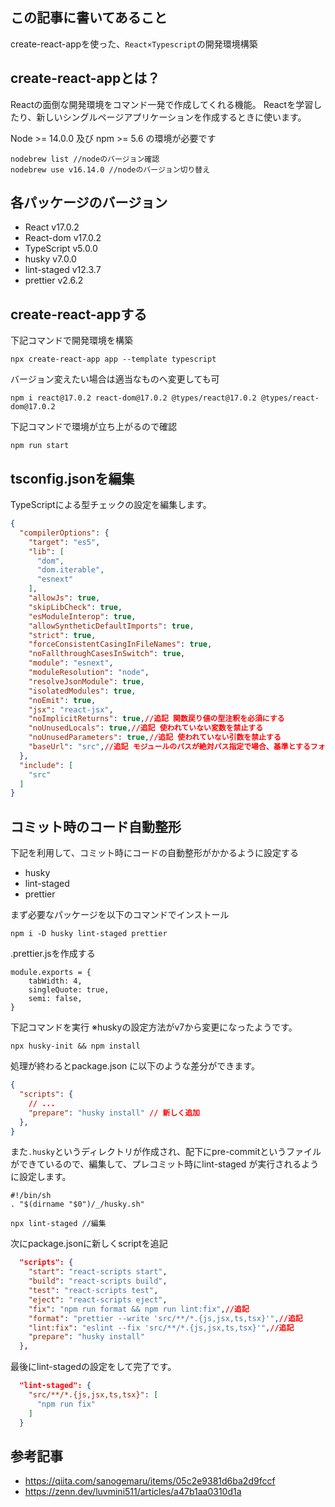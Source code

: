 ## この記事に書いてあること
create-react-appを使った、`React×Typescript`の開発環境構築

## create-react-appとは？
Reactの面倒な開発環境をコマンド一発で作成してくれる機能。
Reactを学習したり、新しいシングルページアプリケーションを作成するときに使います。

Node >= 14.0.0 及び npm >= 5.6 の環境が必要です

```
nodebrew list //nodeのバージョン確認
nodebrew use v16.14.0 //nodeのバージョン切り替え
```

## 各パッケージのバージョン
- React v17.0.2
- React-dom v17.0.2
- TypeScript v5.0.0
- husky v7.0.0
- lint-staged v12.3.7
- prettier v2.6.2

## create-react-appする
下記コマンドで開発環境を構築
```
npx create-react-app app --template typescript
```

バージョン変えたい場合は適当なものへ変更しても可
```
npm i react@17.0.2 react-dom@17.0.2 @types/react@17.0.2 @types/react-dom@17.0.2
```

下記コマンドで環境が立ち上がるので確認
```
npm run start
```

## tsconfig.jsonを編集
TypeScriptによる型チェックの設定を編集します。

```json:tsconfig.json
{
  "compilerOptions": {
    "target": "es5",
    "lib": [
      "dom",
      "dom.iterable",
      "esnext"
    ],
    "allowJs": true,
    "skipLibCheck": true,
    "esModuleInterop": true,
    "allowSyntheticDefaultImports": true,
    "strict": true,
    "forceConsistentCasingInFileNames": true,
    "noFallthroughCasesInSwitch": true,
    "module": "esnext",
    "moduleResolution": "node",
    "resolveJsonModule": true,
    "isolatedModules": true,
    "noEmit": true,
    "jsx": "react-jsx",
    "noImplicitReturns": true,//追記 関数戻り値の型注釈を必須にする
    "noUnusedLocals": true,//追記 使われていない変数を禁止する
    "noUnusedParameters": true,//追記 使われていない引数を禁止する
    "baseUrl": "src",//追記 モジュールのパスが絶対パス指定で場合、基準とするフォルダ
  },
  "include": [
    "src"
  ]
}
```

## コミット時のコード自動整形
下記を利用して、コミット時にコードの自動整形がかかるように設定する

- husky
- lint-staged
- prettier

まず必要なパッケージを以下のコマンドでインストール

```
npm i -D husky lint-staged prettier
```

.prettier.jsを作成する
```
module.exports = {
    tabWidth: 4,
    singleQuote: true,
    semi: false,
}
```

下記コマンドを実行
※huskyの設定方法がv7から変更になったようです。

```
npx husky-init && npm install
```

処理が終わるとpackage.json に以下のような差分ができます。

```json:package.json
{
  "scripts": {
    // ...
    "prepare": "husky install" // 新しく追加
  },
}
```

また`.husky`というディレクトリが作成され、配下にpre-commitというファイルができているので、編集して、プレコミット時にlint-staged が実行されるように設定します。

```
#!/bin/sh
. "$(dirname "$0")/_/husky.sh"

npx lint-staged //編集
```

次にpackage.jsonに新しくscriptを追記

```json:package.json
  "scripts": {
    "start": "react-scripts start",
    "build": "react-scripts build",
    "test": "react-scripts test",
    "eject": "react-scripts eject",
    "fix": "npm run format && npm run lint:fix",//追記
    "format": "prettier --write 'src/**/*.{js,jsx,ts,tsx}'",//追記
    "lint:fix": "eslint --fix 'src/**/*.{js,jsx,ts,tsx}'",//追記
    "prepare": "husky install"
  },
```

最後にlint-stagedの設定をして完了です。

```json:package.json
  "lint-staged": {
    "src/**/*.{js,jsx,ts,tsx}": [
      "npm run fix"
    ]
  }
```

## 参考記事
- https://qiita.com/sanogemaru/items/05c2e9381d6ba2d9fccf
- https://zenn.dev/luvmini511/articles/a47b1aa0310d1a
